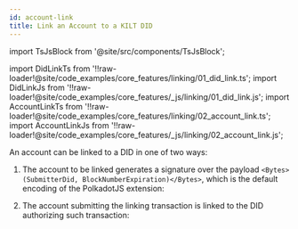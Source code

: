 ```yaml
---
id: account-link
title: Link an Account to a KILT DID
---
```


import TsJsBlock from '@site/src/components/TsJsBlock';

import DidLinkTs from '!!raw-loader!@site/code_examples/core_features/linking/01_did_link.ts';
import DidLinkJs from '!!raw-loader!@site/code_examples/core_features/_js/linking/01_did_link.js';
import AccountLinkTs from '!!raw-loader!@site/code_examples/core_features/linking/02_account_link.ts';
import AccountLinkJs from '!!raw-loader!@site/code_examples/core_features/_js/linking/02_account_link.js';

An account can be linked to a DID in one of two ways:

1. The account to be linked generates a signature over the payload `<Bytes>(SubmitterDid, BlockNumberExpiration)</Bytes>`, which is the default encoding of the PolkadotJS extension:

<TsJsBlock tsSnippet={DidLinkTs} jsSnippet={DidLinkJs} />

2. The account submitting the linking transaction is linked to the DID authorizing such transaction:

<TsJsBlock tsSnippet={AccountLinkTs} jsSnippet={AccountLinkJs} />
